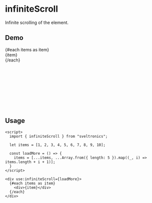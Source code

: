 # infiniteScroll

Infinite scrolling of the element.

## Demo

<script>
  import { infiniteScroll } from "sveltronics";

  let items = [1, 2, 3, 4, 5, 6, 7, 8, 9, 10];

  const loadMore = () => {
    items = [...items, ...Array.from({ length: 5 }).map((_, i) => items.length + i + 1)];
  }
</script>

<div
  use:infiniteScroll={loadMore}
  style="
    width: 300px;
    height: 200px;
  "
  class="border-2 rounded text-center overflow-scroll"
>
  {#each items as item}
    <div class="border-2 h-[29.6px] rounded m-1">{item}</div>
  {/each}
</div>

## Usage

```svelte
<script>
  import { infiniteScroll } from "sveltronics";

  let items = [1, 2, 3, 4, 5, 6, 7, 8, 9, 10];

  const loadMore = () => {
    items = [...items, ...Array.from({ length: 5 }).map((_, i) => items.length + i + 1)];
  }
</script>

<div use:infiniteScroll={loadMore}>
  {#each items as item}
    <div>{item}</div>
  {/each}
</div>
```